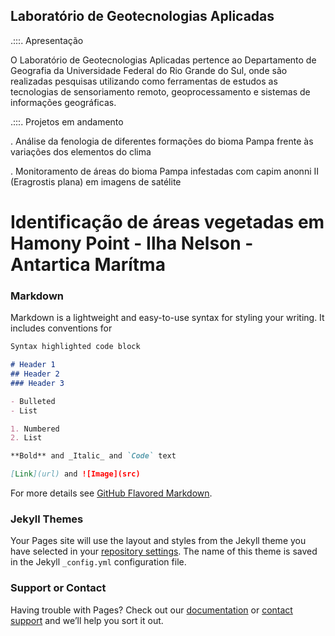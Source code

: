 ## Laboratório de Geotecnologias Aplicadas

.:::. Apresentação

O Laboratório de Geotecnologias Aplicadas pertence ao Departamento de Geografia da Universidade Federal do Rio Grande do Sul, onde são realizadas pesquisas utilizando como ferramentas de estudos as tecnologias de sensoriamento remoto, geoprocessamento e sistemas de informações geográficas.


.:::. Projetos em andamento

. Análise da fenologia de diferentes formações do bioma Pampa frente às variações dos elementos do clima

. Monitoramento de áreas do bioma Pampa infestadas com capim anonni II (Eragrostis plana) em imagens de satélite

# Identificação de áreas vegetadas em Hamony Point - Ilha Nelson - Antartica Marítma


### Markdown

Markdown is a lightweight and easy-to-use syntax for styling your writing. It includes conventions for

```markdown
Syntax highlighted code block

# Header 1
## Header 2
### Header 3

- Bulleted
- List

1. Numbered
2. List

**Bold** and _Italic_ and `Code` text

[Link](url) and ![Image](src)
```

For more details see [GitHub Flavored Markdown](https://guides.github.com/features/mastering-markdown/).

### Jekyll Themes

Your Pages site will use the layout and styles from the Jekyll theme you have selected in your [repository settings](https://github.com/geotecnologias-aplicadas-ufrgs/geotecnologias-aplicadas-ufrgs/settings/pages). The name of this theme is saved in the Jekyll `_config.yml` configuration file.

### Support or Contact

Having trouble with Pages? Check out our [documentation](https://docs.github.com/categories/github-pages-basics/) or [contact support](https://support.github.com/contact) and we’ll help you sort it out.
